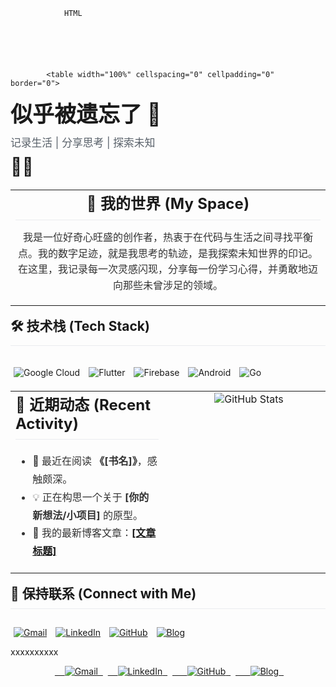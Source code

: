 
				HTML
				
					
				
				
						
				
			<table width="100%" cellspacing="0" cellpadding="0" border="0">
<tbody>

<tr>
  <td align="center" style="padding-top: 20px; padding-bottom: 10px;">
    <h1 style="font-size: 2.5em; font-weight: bold; margin: 0;">似乎被遗忘了 🍂</h1>
    <p style="font-size: 1.2em; color: #586069; margin: 10px 0 0 0;">记录生活 | 分享思考 | 探索未知</p>
    <p style="font-size: 2em; margin: 10px 0 20px 0;">👨‍💻</p>
  </td>
</tr>

<tr>
  <td style="padding: 20px 0;">
    <table width="100%" cellspacing="0" cellpadding="0" border="0">
      <tr>
        <td align="center">
          <h2 style="margin: 0; padding-bottom: 10px; border-bottom: 1px solid #eaecef;">🌟 我的世界 (My Space)</h2>
          <p style="text-align: center; max-width: 600px; margin: 15px auto; line-height: 1.6; color: #333;">
            我是一位好奇心旺盛的创作者，热衷于在代码与生活之间寻找平衡点。我的数字足迹，就是我思考的轨迹，是我探索未知世界的印记。在这里，我记录每一次灵感闪现，分享每一份学习心得，并勇敢地迈向那些未曾涉足的领域。
          </p>
        </td>
      </tr>
    </table>
  </td>
</tr>

<tr>
  <td align="center" style="padding: 20px 0;">
    <h2 style="margin: 0; padding-bottom: 10px; border-bottom: 1px solid #eaecef;">🛠️ 技术栈 (Tech Stack)</h2>
    <p style="padding-top: 15px;">
      <img src="https://img.shields.io/badge/Google_Cloud-4285F4?style=for-the-badge&logo=google-cloud&logoColor=white" alt="Google Cloud" style="margin: 5px;"/>
      <img src="https://img.shields.io/badge/Flutter-02569B?style=for-the-badge&logo=flutter&logoColor=white" alt="Flutter" style="margin: 5px;"/>
      <img src="https://img.shields.io/badge/Firebase-FFCA28?style=for-the-badge&logo=firebase&logoColor=white" alt="Firebase" style="margin: 5px;"/>
      <img src="https://img.shields.io/badge/Android-3DDC84?style=for-the-badge&logo=android&logoColor=white" alt="Android" style="margin: 5px;"/>
      <img src="https://img.shields.io/badge/Go-00ADD8?style=for-the-badge&logo=go&logoColor=white" alt="Go" style="margin: 5px;"/>
    </p>
  </td>
</tr>

<tr>
  <td style="padding: 20px 0;">
    <table width="100%" cellspacing="0" cellpadding="0" border="0">
      <tr>
        <td width="50%" valign="top" style="padding-right: 15px;">
          <h2 style="margin-top: 0; padding-bottom: 10px; border-bottom: 1px solid #eaecef;">📝 近期动态 (Recent Activity)</h2>
          <ul style="line-height: 1.8; color: #333;">
            <li>📖 最近在阅读 <strong>《[书名]》</strong>，感触颇深。</li>
            <li>💡 正在构思一个关于 <strong>[你的新想法/小项目]</strong> 的原型。</li>
            <li>🔗 我的最新博客文章：<a href="[文章链接]" target="_blank"><strong>[文章标题]</strong></a></li>
          </ul>
        </td>
        <td width="50%" valign="top" align="center" style="padding-left: 15px;">
           <img src="https://github-readme-stats.vercel.app/api?username=[你的GitHub用户名]&show_icons=true&theme=vue&hide_border=true&include_all_commits=true" alt="GitHub Stats"/>
        </td>
      </tr>
    </table>
  </td>
</tr>

<tr>
  <td align="center" style="padding: 30px 0;">
    <h2 style="margin: 0; padding-bottom: 10px; border-bottom: 1px solid #eaecef;">👋 保持联系 (Connect with Me)</h2>
    <p style="padding-top: 15px;">
      <a href="mailto:[你的邮箱地址]" target="_blank" style="margin: 0 5px;"><img src="https://img.shields.io/badge/Gmail-D14836?style=for-the-badge&logo=gmail&logoColor=white" alt="Gmail"></a>
      <a href="https://www.linkedin.com/in/[你的领英用户名]" target="_blank" style="margin: 0 5px;"><img src="https://img.shields.io/badge/LinkedIn-0077B5?style=for-the-badge&logo=linkedin&logoColor=white" alt="LinkedIn"></a>
      <a href="https://github.com/[你的GitHub用户名]" target="_blank" style="margin: 0 5px;"><img src="https://img.shields.io/badge/GitHub-181717?style=for-the-badge&logo=github&logoColor=white" alt="GitHub"></a>
      <a href="[你的个人博客/网站链接]" target="_blank" style="margin: 0 5px;"><img src="https://img.shields.io/badge/Blog-34A853?style=for-the-badge&logo=google-chrome&logoColor=white" alt="Blog"></a>
    </p>
  </td>
</tr>

</tbody>
</table>xxxxxxxxxx <p align="center">  <a href="mailto:[你的邮箱地址]" target="_blank">    <img src="https://img.shields.io/badge/Gmail-D14836?style=for-the-badge&logo=gmail&logoColor=white" alt="Gmail">  </a>  <a href="https://www.linkedin.com/in/[你的领英用户名]" target="_blank">    <img src="https://img.shields.io/badge/LinkedIn-0077B5?style=for-the-badge&logo=linkedin&logoColor=white" alt="LinkedIn">  </a>  <a href="https://github.com/[你的GitHub用户名]" target="_blank">      <img src="https://img.shields.io/badge/GitHub-181717?style=for-the-badge&logo=github&logoColor=white" alt="GitHub">  </a>  <a href="[你的个人博客/网站链接]" target="_blank">      <img src="https://img.shields.io/badge/Blog-34A853?style=for-the-badge&logo=google-chrome&logoColor=white" alt="Blog">  </a></p>
  
    
  
  
    
  
  
      
  
  
      
  
